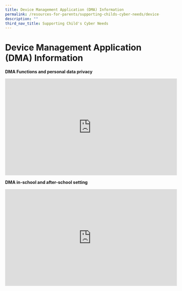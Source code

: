 ```yaml
---
title: Device Management Application (DMA) Information
permalink: /resources-for-parents/supporting-childs-cyber-needs/device-management-application-info/permalink/
description: ""
third_nav_title: Supporting Child's Cyber Needs
---
```

Device Management Application (DMA) Information
===============================================

**DMA Functions and personal data privacy**

<iframe width="560" height="315" src="https://www.youtube.com/embed/VrG2M3nBU2Y" title="DMA FUNCTIONS" frameborder="0" allow="accelerometer; autoplay; clipboard-write; encrypted-media; gyroscope; picture-in-picture" allowfullscreen></iframe>

**DMA in-school and after-school setting**

<iframe width="560" height="315" src="https://www.youtube.com/embed/vvzCJu4S-w4" title="DMA SETTINGS" frameborder="0" allow="accelerometer; autoplay; clipboard-write; encrypted-media; gyroscope; picture-in-picture" allowfullscreen></iframe>